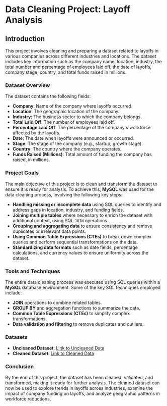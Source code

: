 # Data Cleaning Project: Layoff Analysis

## Introduction

This project involves cleaning and preparing a dataset related to layoffs in various companies across different industries and locations. The dataset includes key information such as the company name, location, industry, the total number and percentage of employees laid off, the date of layoffs, company stage, country, and total funds raised in millions.

### Dataset Overview

The dataset contains the following fields:

- **Company**: Name of the company where layoffs occurred.
- **Location**: The geographic location of the company.
- **Industry**: The business sector to which the company belongs.
- **Total Laid Off**: The number of employees laid off.
- **Percentage Laid Off**: The percentage of the company's workforce affected by the layoffs.
- **Date**: The date when layoffs were announced or occurred.
- **Stage**: The stage of the company (e.g., startup, growth stage).
- **Country**: The country where the company operates.
- **Funds Raised (Millions)**: Total amount of funding the company has raised, in millions.

### Project Goals

The main objective of this project is to clean and transform the dataset to ensure it is ready for analysis. To achieve this, **MySQL** was used for the data cleaning process, involving the following key steps:

- **Handling missing or incomplete data** using SQL queries to identify and address gaps in location, industry, and funding fields.
- **Joining multiple tables** where necessary to enrich the dataset with additional context, using SQL `JOIN` operations.
- **Grouping and aggregating data** to ensure consistency and remove duplicates or irrelevant data points.
- **Using Common Table Expressions (CTEs)** to break down complex queries and perform sequential transformations on the data.
- **Standardizing data formats** such as date fields, percentage calculations, and currency values to ensure uniformity across the dataset.

### Tools and Techniques

The entire data cleaning process was executed using SQL queries within a **MySQL** database environment. Some of the key SQL techniques employed include:

- **JOIN** operations to combine related tables.
- **GROUP BY** and aggregation functions to summarize the data.
- **Common Table Expressions (CTEs)** to simplify complex transformations.
- **Data validation and filtering** to remove duplicates and outliers.

### Datasets

- **Uncleaned Dataset**: [Link to Uncleaned Data](#)
- **Cleaned Dataset**: [Link to Cleaned Data](#)

### Conclusion

By the end of this project, the dataset has been cleaned, validated, and transformed, making it ready for further analysis. The cleaned dataset can now be used to explore trends in layoffs across industries, examine the impact of company funding on layoffs, and analyze geographic patterns in workforce reductions.
